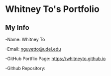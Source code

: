 # Whitney To's Portfolio
## My Info
-Name: Whitney To

-Email: nguyetto@udel.edu

-GitHub Portflio Page: https://whitneyto.github.io

-Github Repository: 




